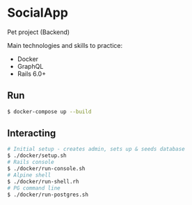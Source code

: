 # SocialApp

Pet project (Backend)

Main technologies and skills to practice:
- Docker
- GraphQL
- Rails 6.0+

## Run

```bash
$ docker-compose up --build
```

## Interacting

```bash
# Initial setup - creates admin, sets up & seeds database
$ ./docker/setup.sh
# Rails console
$ ./docker/run-console.sh
# Alpine shell
$ ./docker/run-shell.rh
# PG command line
$ ./docker/run-postgres.sh
```
